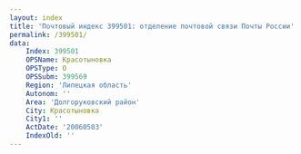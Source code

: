 ```yaml
---
layout: index
title: 'Почтовый индекс 399501: отделение почтовой связи Почты России'
permalink: /399501/
data:
    Index: 399501
    OPSName: Красотыновка
    OPSType: О
    OPSSubm: 399569
    Region: 'Липецкая область'
    Autonom: ''
    Area: 'Долгоруковский район'
    City: Красотыновка
    City1: ''
    ActDate: '20060503'
    IndexOld: ''
---
```

